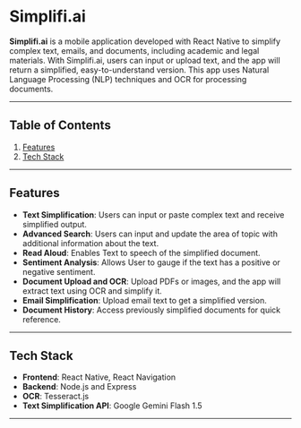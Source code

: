 # Simplifi.ai

**Simplifi.ai** is a mobile application developed with React Native to simplify complex text, emails, and documents, including academic and legal materials. 
With Simplifi.ai, users can input or upload text, and the app will return a simplified, easy-to-understand version. 
This app uses Natural Language Processing (NLP) techniques and OCR for processing documents.

---

## Table of Contents
1. [Features](#features)
2. [Tech Stack](#tech-stack)


---

## Features
- **Text Simplification**: Users can input or paste complex text and receive simplified output.
- **Advanced Search**: Users can input and update the area of topic with additional information about the text.
- **Read Aloud**: Enables Text to speech of the simplified document.
- **Sentiment Analysis**: Allows User to gauge if the text has a positive or negative sentiment.
- **Document Upload and OCR**: Upload PDFs or images, and the app will extract text using OCR and simplify it.
- **Email Simplification**: Upload email text to get a simplified version.
- **Document History**: Access previously simplified documents for quick reference.

---

## Tech Stack
- **Frontend**: React Native, React Navigation
- **Backend**: Node.js and Express 
- **OCR**: Tesseract.js 
- **Text Simplification API**: Google Gemini Flash 1.5

---
